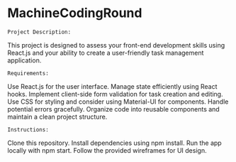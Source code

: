 # MachineCodingRound


```Project Description:```

This project is designed to assess your front-end development skills using React.js and your ability to create a user-friendly task management application.

```Requirements:```

Use React.js for the user interface.
Manage state efficiently using React hooks.
Implement client-side form validation for task creation and editing.
Use CSS for styling and consider using Material-UI for components.
Handle potential errors gracefully.
Organize code into reusable components and maintain a clean project structure.

```Instructions:```

Clone this repository.
Install dependencies using npm install.
Run the app locally with npm start.
Follow the provided wireframes for UI design.
